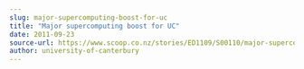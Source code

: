 ```yaml
---
slug: major-supercomputing-boost-for-uc
title: "Major supercomputing boost for UC"
date: 2011-09-23
source-url: https://www.scoop.co.nz/stories/ED1109/S00110/major-supercomputing-boost-for-uc.htm
author: university-of-canterbury
---
```

